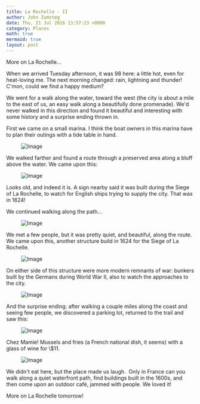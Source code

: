 ```yaml
---
title: La Rochelle - II
author: John Zumsteg
date: Thu, 21 Jul 2016 13:57:23 +0000
category: Places
math: true
mermaid: true
layout: post
---
```

More on La Rochelle...

When we arrived Tuesday afternoon, it was 98 here: a little hot, even for heat-loving me. The next morning changed: rain, lightning and thunder! C'mon, could we find a happy medium?

We went for a walk along the water, toward the west (the city is about a mile to the east of us, an easy walk along a beautifully done promenade). We'd never walked in this direction and found it beautiful and interesting with some history and a surprise ending thrown in.

First we came on a small marina. I think the boat owners in this marina have to plan their outings with a tide table in hand.

<figure>
	<img class = "landscape" src="{{"/assets/images/2016/07/DSC04769.jpg" | prepend: site.baseurl  }}" alt="Image" />
	<figcaption></figcaption>
</figure>



We walked farther and found a route through a preserved area along a bluff above the water. We came upon this:

<figure>
	<img class = "landscape" src="{{"/assets/images/2016/07/DSC04777.jpg" | prepend: site.baseurl  }}" alt="Image" />
	<figcaption></figcaption>
</figure>



Looks old, and indeed it is. A sign nearby said it was built during the Siege of La Rochelle, to watch for English ships trying to supply the city. That was in 1624!

We continued walking along the path...

<figure>
	<img class = "landscape" src="{{"/assets/images/2016/07/DSC04792.jpg" | prepend: site.baseurl  }}" alt="Image" />
	<figcaption></figcaption>
</figure>



We met a few people, but it was pretty quiet, and beautiful, along the route. We came upon this, another structure build in 1624 for the Siege of La Rochelle.

<figure>
	<img class = "landscape" src="{{"/assets/images/2016/07/DSC04781.jpg" | prepend: site.baseurl  }}" alt="Image" />
	<figcaption></figcaption>
</figure>



On either side of this structure were more modern remnants of war: bunkers built by the Germans during World War II, also to watch the approaches to the city.

<figure>
	<img class = "landscape" src="{{"/assets/images/2016/07/DSC04782.jpg" | prepend: site.baseurl  }}" alt="Image" />
	<figcaption></figcaption>
</figure>



And the surprise ending: after walking a couple miles along the coast and seeing few people, we discovered a parking lot, returned to the trail and saw this:

<figure>
	<img class = "landscape" src="{{"/assets/images/2016/07/DSC04783.jpg" | prepend: site.baseurl  }}" alt="Image" />
	<figcaption></figcaption>
</figure>



Chez Mamie! Mussels and fries (a French national dish, it seems) with a glass of wine for \\$11.

<figure>
	<img class = "landscape" src="{{"/assets/images/2016/07/DSC04785.jpg" | prepend: site.baseurl  }}" alt="Image" />
	<figcaption></figcaption>
</figure>



We didn't eat here, but the place made us laugh.  Only in France can you walk along a quiet waterfront path, find buildings built in the 1600s, and then come upon an outdoor café, jammed with people. We loved it!

More on La Rochelle tomorrow!
